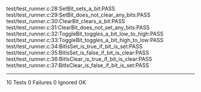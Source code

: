 test/test_runner.c:28:SetBit_sets_a_bit:PASS
test/test_runner.c:29:SetBit_does_not_clear_any_bits:PASS
test/test_runner.c:30:ClearBit_clears_a_bit:PASS
test/test_runner.c:31:ClearBit_does_not_set_any_bits:PASS
test/test_runner.c:32:ToggleBit_toggles_a_bit_low_to_high:PASS
test/test_runner.c:33:ToggleBit_toggles_a_bit_high_to_low:PASS
test/test_runner.c:34:BitIsSet_is_true_if_bit_is_set:PASS
test/test_runner.c:35:BitIsSet_is_false_if_bit_is_clear:PASS
test/test_runner.c:36:BitIsClear_is_true_if_bit_is_clear:PASS
test/test_runner.c:37:BitIsClear_is_false_if_bit_is_set:PASS

-----------------------
10 Tests 0 Failures 0 Ignored 
OK
